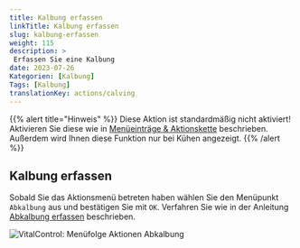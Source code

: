 ```yaml
---
title: Kalbung erfassen
linkTitle: Kalbung erfassen
slug: kalbung-erfassen
weight: 115
description: >
 Erfassen Sie eine Kalbung
date: 2023-07-26
Kategorien: [Kalbung]
Tags: [Kalbung]
translationKey: actions/calving
---
```

{{% alert title="Hinweis" %}}
Diese Aktion ist standardmäßig nicht aktiviert! Aktivieren Sie diese wie in [Menüeinträge & Aktionskette](/docs/aktionen/einstellungen/) beschrieben. Außerdem wird Ihnen diese Funktion nur bei Kühen angezeigt.
{{% /alert %}}

## Kalbung erfassen

Sobald Sie das Aktionsmenü betreten haben wählen Sie den Menüpunkt `Abkalbung` aus und bestätigen Sie mit `OK`. Verfahren Sie wie in der Anleitung [Abkalbung erfassen](/docs/neu/abkalbung/) beschrieben. 

   ![VitalControl: Menüfolge Aktionen Abkalbung](../bilder/abkalbung.png "Abkalbung")